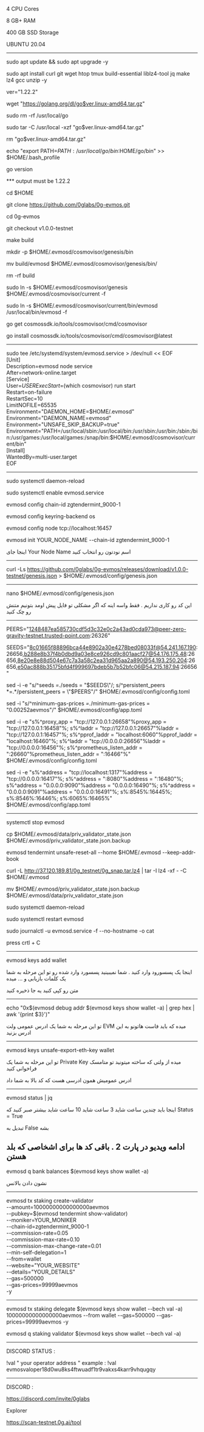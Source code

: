 4 CPU Cores

8 GB+ RAM

400 GB SSD Storage

UBUNTU 20.04

-----------------------------------------------


sudo apt update && sudo apt upgrade -y

sudo apt install curl git wget htop tmux build-essential liblz4-tool jq make lz4 gcc unzip -y


ver="1.22.2"

wget "https://golang.org/dl/go$ver.linux-amd64.tar.gz"

sudo rm -rf /usr/local/go

sudo tar -C /usr/local -xzf "go$ver.linux-amd64.tar.gz"


rm "go$ver.linux-amd64.tar.gz"


echo "export PATH=$PATH:/usr/local/go/bin:$HOME/go/bin" >> $HOME/.bash_profile



go version 

*** output must be 1.22.2


cd $HOME


git clone https://github.com/0glabs/0g-evmos.git


cd 0g-evmos


git checkout v1.0.0-testnet

make build




mkdir -p $HOME/.evmosd/cosmovisor/genesis/bin


mv build/evmosd $HOME/.evmosd/cosmovisor/genesis/bin/


rm -rf build



sudo ln -s $HOME/.evmosd/cosmovisor/genesis $HOME/.evmosd/cosmovisor/current -f


sudo ln -s $HOME/.evmosd/cosmovisor/current/bin/evmosd /usr/local/bin/evmosd -f


go get cosmossdk.io/tools/cosmovisor/cmd/cosmovisor


go install cosmossdk.io/tools/cosmovisor/cmd/cosmovisor@latest

--------------------------------------------------------------------


sudo tee /etc/systemd/system/evmosd.service > /dev/null << EOF    
[Unit]    
Description=evmosd node service    
After=network-online.target    
[Service]     
User=$USER    
ExecStart=$(which cosmovisor) run start     
Restart=on-failure    
RestartSec=10    
LimitNOFILE=65535    
Environment="DAEMON_HOME=$HOME/.evmosd"   
Environment="DAEMON_NAME=evmosd"    
Environment="UNSAFE_SKIP_BACKUP=true"     
Environment="PATH=/usr/local/sbin:/usr/local/bin:/usr/sbin:/usr/bin:/sbin:/bin:/usr/games:/usr/local/games:/snap/bin:$HOME/.evmosd/cosmovisor/current/bin"    
[Install]     
WantedBy=multi-user.target    
EOF    


------------------------------------------------------------------------------------------


sudo systemctl daemon-reload

sudo systemctl enable evmosd.service


evmosd config chain-id zgtendermint_9000-1


evmosd config keyring-backend os


evmosd config node tcp://localhost:16457

evmosd init YOUR_NODE_NAME  --chain-id zgtendermint_9000-1

اینجا جای 
Your Node Name
اسم نودتون رو انتخاب کنید


-------------------------------------------------------------------------

curl -Ls https://github.com/0glabs/0g-evmos/releases/download/v1.0.0-testnet/genesis.json > $HOME/.evmosd/config/genesis.json 

----------------------------------------------------------

nano $HOME/.evmosd/config/genesis.json

 این کد رو کاری نداریم . فقط واسه اینه که اگر مشکلی تو فایل پیش اومد بتونیم متنش رو چک کنید



----------------------------------------------------------


PEERS="1248487ea585730cdf5d3c32e0c2a43ad0cda973@peer-zero-gravity-testnet.trusted-point.com:26326"


SEEDS="8c01665f88896bca44e8902a30e4278bed08033f@54.241.167.190:26656,b288e8b37f4b0dbd9a03e8ce926cd9c801aacf27@54.176.175.48:26656,8e20e8e88d504e67c7a3a58c2ea31d965aa2a890@54.193.250.204:26656,e50ac888b35175bfd4f999697bdeb5b7b52bfc06@54.215.187.94:26656"


sed -i -e "s/^seeds *=.*/seeds = \"$SEEDS\"/; s/^persistent_peers *=.*/persistent_peers = \"$PEERS\"/" $HOME/.evmosd/config/config.toml


sed -i "s/^minimum-gas-prices *=.*/minimum-gas-prices = \"0.00252aevmos\"/" $HOME/.evmosd/config/app.toml



sed -i -e "s%^proxy_app = \"tcp://127.0.0.1:26658\"%proxy_app = \"tcp://127.0.0.1:16458\"%; s%^laddr = \"tcp://127.0.0.1:26657\"%laddr = \"tcp://127.0.0.1:16457\"%; s%^pprof_laddr = \"localhost:6060\"%pprof_laddr = \"localhost:16460\"%; s%^laddr = \"tcp://0.0.0.0:26656\"%laddr = \"tcp://0.0.0.0:16456\"%; s%^prometheus_listen_addr = \":26660\"%prometheus_listen_addr = \":16466\"%" $HOME/.evmosd/config/config.toml


sed -i -e "s%^address = \"tcp://localhost:1317\"%address = \"tcp://0.0.0.0:16417\"%; s%^address = \":8080\"%address = \":16480\"%; s%^address = \"0.0.0.0:9090\"%address = \"0.0.0.0:16490\"%; s%^address = \"0.0.0.0:9091\"%address = \"0.0.0.0:16491\"%; s%:8545%:16445%; s%:8546%:16446%; s%:6065%:16465%" $HOME/.evmosd/config/app.toml


---------------------------------------------

systemctl stop evmosd

cp $HOME/.evmosd/data/priv_validator_state.json $HOME/.evmosd/priv_validator_state.json.backup


evmosd tendermint unsafe-reset-all --home $HOME/.evmosd --keep-addr-book


curl -L http://37.120.189.81/0g_testnet/0g_snap.tar.lz4 | tar -I lz4 -xf - -C $HOME/.evmosd


mv $HOME/.evmosd/priv_validator_state.json.backup $HOME/.evmosd/data/priv_validator_state.json



sudo systemctl daemon-reload


sudo systemctl restart evmosd


sudo journalctl -u evmosd.service -f --no-hostname -o cat

press crtl + C

---------------------------------------------------------------------


evmosd keys add wallet

اینجا یک پسسورود وارد کنید . شما نمیبینید پسسورد وارد شده رو 
تو این مرحله به شما یک کلمات بازیابی و ... میده 

متن رو کپی کنید یه جا ذخیره کنید

---------------------------------------------------------------------

echo "0x$(evmosd debug addr $(evmosd keys show wallet -a) | grep hex | awk '{print $3}')"

تو این مرحله به شما یک  ادرس عمومی ولت 
EVM
میده که باید فاست هاتونو به این ادرس بزنید

---------------------------------------------------------------------

evmosd keys unsafe-export-eth-key wallet

تو این مرحله به شما یک 
Private Key
میده از ولتی که ساخته میتونید تو متامسک فراخوانی کنید

ادرس عمومیش همون ادرسی هست که کد بالا به شما داد


---------------------------------------------------------------------

evmosd status | jq


اینجا باید چندین ساعت شاید 3 ساعت شاید 10 ساعت شاید بیشتر صبر کنید که 
Status = True 

تبدیل به 
False
بشه

ادامه ویدیو در پارت 2 . باقی کد ها برای اشخاصی که بلد هستن
---------------------------------------------------------------

evmosd q bank balances $(evmosd keys show wallet -a)

نشون دادن بالانس


-----------------------------------------------------------------

evmosd tx staking create-validator \
  --amount=10000000000000000aevmos \
  --pubkey=$(evmosd tendermint show-validator) \
  --moniker=YOUR_MONIKER \
  --chain-id=zgtendermint_9000-1 \
  --commission-rate=0.05 \
  --commission-max-rate=0.10 \
  --commission-max-change-rate=0.01 \
  --min-self-delegation=1 \
  --from=wallet \
  --website="YOUR_WEBSITE" \
  --details="YOUR_DETAILS" \
  --gas=500000 \
  --gas-prices=99999aevmos \
  -y

--------------------------------------------------------

evmosd tx staking delegate $(evmosd keys show wallet --bech val -a) 10000000000000000aevmos --from wallet --gas=500000 --gas-prices=99999aevmos -y


evmosd q staking validator $(evmosd keys show wallet --bech val -a)

--------------------------------------------------------

DISCORD STATUS :

!val " your operator address "
example : !val evmosvaloper18d0wu8ks4ftwuadf1tr9vakxs4karr9vhqugqy

-----------------------------------------------------------------------


DISCORD : 

https://discord.com/invite/0glabs

Explorer

https://scan-testnet.0g.ai/tool
















